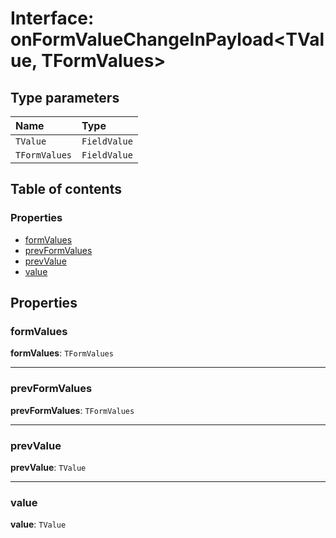 # Interface: onFormValueChangeInPayload\<TValue, TFormValues>

## Type parameters

| Name | Type |
| :------ | :------ |
| `TValue` | `FieldValue` |
| `TFormValues` | `FieldValue` |

## Table of contents

### Properties

* [formValues](/en/auto-docs/node/interfaces/onFormValueChangeInPayload.md#formvalues)
* [prevFormValues](/en/auto-docs/node/interfaces/onFormValueChangeInPayload.md#prevformvalues)
* [prevValue](/en/auto-docs/node/interfaces/onFormValueChangeInPayload.md#prevvalue)
* [value](/en/auto-docs/node/interfaces/onFormValueChangeInPayload.md#value)

## Properties

### formValues

**formValues**: `TFormValues`

***

### prevFormValues

**prevFormValues**: `TFormValues`

***

### prevValue

**prevValue**: `TValue`

***

### value

**value**: `TValue`
